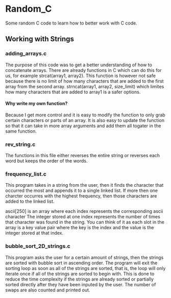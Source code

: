 # Random_C
Some random C code to learn how to better work with C code.

## Working with Strings
### adding_arrays.c
The purpose of this code was to get a better understanding of how to concatenate arrays. There are already functions in C which can do this for us, for example strcat(array1, array2). This function is however not safe because there is no limit of how many characters that are added to the first array from the second array. strncat(array1, array2, size_limit) which limites how many characters that are added to array1 is a safer options.

#### Why write my own function?
Because I get more control and it is easy to modify the function to only grab certain characters or parts of an array. It is also easy to update the function so that it can take in more array arguments and add them all togater in the same function.

### rev_string.c
The functions in this file either reverses the entire string or reverses each word but keeps the order of the words.

### frequency_list.c
This program takes in a string from the user, then it finds the character that occurred the most and appends it to a single linked list. If more then one charcter occurres with the highest frequency, then those characters are added to the linked list. 

ascii[250] is an array where each index represents the corresponding ascii character The integer stored at one index represents the number of times that character was found in the string. You can think of it as each slot in the array is a key value pair where the key is the index and the value is the integer stored at that index.

### bubble_sort_2D_strings.c
This program asks the user for a certain amount of strings, then the strings are sorted with bubble sort in ascending order. The program will exit the sorting loop as soon as all of the strings are sorted, that is, the loop will only iterate once if all of the strings are sorted to begin with. This is done to reduce the time complexity if the strings are already sorted or partially sorted directly after they have been inputed by the user. The number of swaps are also counted and printed out. 
